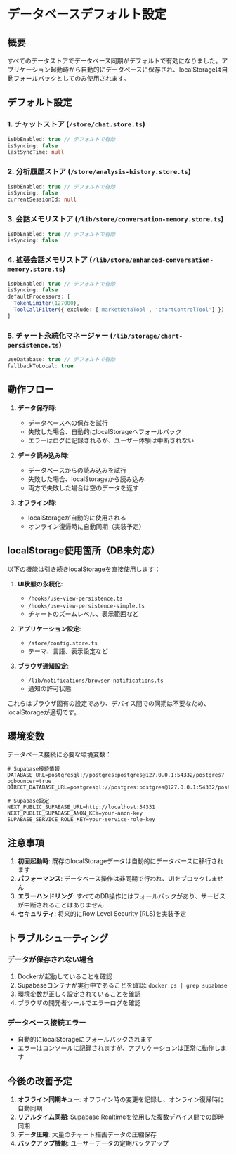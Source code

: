 # データベースデフォルト設定

## 概要

すべてのデータストアでデータベース同期がデフォルトで有効になりました。アプリケーション起動時から自動的にデータベースに保存され、localStorageは自動フォールバックとしてのみ使用されます。

## デフォルト設定

### 1. チャットストア (`/store/chat.store.ts`)
```typescript
isDbEnabled: true // デフォルトで有効
isSyncing: false
lastSyncTime: null
```

### 2. 分析履歴ストア (`/store/analysis-history.store.ts`)
```typescript
isDbEnabled: true // デフォルトで有効
isSyncing: false
currentSessionId: null
```

### 3. 会話メモリストア (`/lib/store/conversation-memory.store.ts`)
```typescript
isDbEnabled: true // デフォルトで有効
isSyncing: false
```

### 4. 拡張会話メモリストア (`/lib/store/enhanced-conversation-memory.store.ts`)
```typescript
isDbEnabled: true // デフォルトで有効
isSyncing: false
defaultProcessors: [
  TokenLimiter(127000),
  ToolCallFilter({ exclude: ['marketDataTool', 'chartControlTool'] })
]
```

### 5. チャート永続化マネージャー (`/lib/storage/chart-persistence.ts`)
```typescript
useDatabase: true // デフォルトで有効
fallbackToLocal: true
```

## 動作フロー

1. **データ保存時**:
   - データベースへの保存を試行
   - 失敗した場合、自動的にlocalStorageへフォールバック
   - エラーはログに記録されるが、ユーザー体験は中断されない

2. **データ読み込み時**:
   - データベースからの読み込みを試行
   - 失敗した場合、localStorageから読み込み
   - 両方で失敗した場合は空のデータを返す

3. **オフライン時**:
   - localStorageが自動的に使用される
   - オンライン復帰時に自動同期（実装予定）

## localStorage使用箇所（DB未対応）

以下の機能は引き続きlocalStorageを直接使用します：

1. **UI状態の永続化**:
   - `/hooks/use-view-persistence.ts`
   - `/hooks/use-view-persistence-simple.ts`
   - チャートのズームレベル、表示範囲など

2. **アプリケーション設定**:
   - `/store/config.store.ts`
   - テーマ、言語、表示設定など

3. **ブラウザ通知設定**:
   - `/lib/notifications/browser-notifications.ts`
   - 通知の許可状態

これらはブラウザ固有の設定であり、デバイス間での同期は不要なため、localStorageが適切です。

## 環境変数

データベース接続に必要な環境変数：

```env
# Supabase接続情報
DATABASE_URL=postgresql://postgres:postgres@127.0.0.1:54332/postgres?pgbouncer=true
DIRECT_DATABASE_URL=postgresql://postgres:postgres@127.0.0.1:54332/postgres

# Supabase設定
NEXT_PUBLIC_SUPABASE_URL=http://localhost:54331
NEXT_PUBLIC_SUPABASE_ANON_KEY=your-anon-key
SUPABASE_SERVICE_ROLE_KEY=your-service-role-key
```

## 注意事項

1. **初回起動時**: 既存のlocalStorageデータは自動的にデータベースに移行されます
2. **パフォーマンス**: データベース操作は非同期で行われ、UIをブロックしません
3. **エラーハンドリング**: すべてのDB操作にはフォールバックがあり、サービスが中断されることはありません
4. **セキュリティ**: 将来的にRow Level Security (RLS)を実装予定

## トラブルシューティング

### データが保存されない場合
1. Dockerが起動していることを確認
2. Supabaseコンテナが実行中であることを確認: `docker ps | grep supabase`
3. 環境変数が正しく設定されていることを確認
4. ブラウザの開発者ツールでエラーログを確認

### データベース接続エラー
- 自動的にlocalStorageにフォールバックされます
- エラーはコンソールに記録されますが、アプリケーションは正常に動作します

## 今後の改善予定

1. **オフライン同期キュー**: オフライン時の変更を記録し、オンライン復帰時に自動同期
2. **リアルタイム同期**: Supabase Realtimeを使用した複数デバイス間での即時同期
3. **データ圧縮**: 大量のチャート描画データの圧縮保存
4. **バックアップ機能**: ユーザーデータの定期バックアップ
